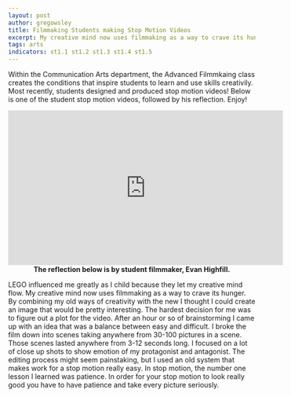 ```yaml
---
layout: post
author: gregowsley
title: Filmmaking Students making Stop Motion Videos
excerpt: My creative mind now uses filmmaking as a way to crave its hunger. I focused on a lot of close up shots to show emotion of my protagonist and antagonist. In stop motion, the number one lesson I learned was patience.
tags: arts
indicators: st1.1 st1.2 st1.3 st1.4 st1.5 
---
```


Within the Communication Arts department, the Advanced Filmmkaing class creates the conditions that inspire students to learn and use skills creativily. Most recently, students designed and produced stop motion videos! Below is one of the student stop motion videos, followed by his reflection. Enjoy!

<center>
<iframe width="560" height="315" src="https://www.youtube.com/embed/Pks16dUKyOs" frameborder="0" allow="autoplay; encrypted-media" allowfullscreen></iframe>
</center>

<center> <b> The reflection below is by student filmmaker, Evan Highfill. </b> </center>

LEGO influenced me greatly as I child because they let my creative mind flow. My creative mind now uses filmmaking as a way to crave its hunger. By combining my old ways of creativity with the new I thought I could create an image that would be pretty interesting. The hardest decision for me was to figure out a plot for the video. After an hour or so of brainstorming I came up with an idea that was a balance between easy and difficult. I broke the film down into scenes taking anywhere from 30-100 pictures in a scene. Those scenes lasted anywhere from 3-12 seconds long. I focused on a lot of close up shots to show emotion of my protagonist and antagonist. The editing process might seem painstaking, but I used an old system that makes work for a stop motion really easy. In stop motion, the number one lesson I learned was patience. In order for your stop motion to look really good you have to have patience and take every picture seriously. 







